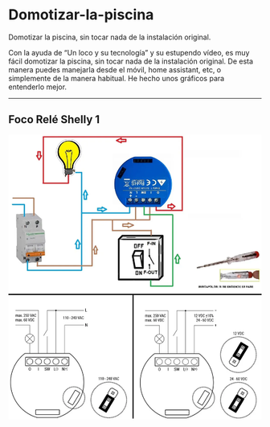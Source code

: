 # Domotizar-la-piscina
Domotizar la piscina, sin tocar nada de la instalación original.

Con la ayuda de “Un loco y su tecnología” y su estupendo vídeo, es muy fácil domotizar la piscina, sin tocar nada
de la instalación original. De esta manera puedes manejarla desde el móvil, home assistant, etc, o simplemente
de la manera habitual.
He hecho unos gráficos para entenderlo mejor.

---
## Foco Relé Shelly 1

![Piscina domotizada](assets/rele_shelly_1.png)
